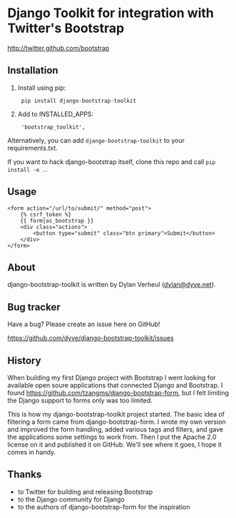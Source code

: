 Django Toolkit for integration with Twitter's Bootstrap
=======================================================
http://twitter.github.com/bootstrap


Installation
------------
1. Install using pip:

        pip install django-bootstrap-toolkit

2. Add to INSTALLED_APPS:

        'bootstrap_toolkit',

Alternatively, you can add `django-bootstrap-toolkit` to your requirements.txt.

If you want to hack django-bootstrap itself, clone this repo and call `pip install -e .`.

Usage
-----

    <form action="/url/to/submit/" method="post">
        {% csrf_token %}
        {{ form|as_bootstrap }}
        <div class="actions">
            <button type="submit" class="btn primary">Submit</button>
        </div>
    </form>

About
-----

django-bootstrap-toolkit is written by Dylan Verheul (dylan@dyve.net).

Bug tracker
-----------

Have a bug? Please create an issue here on GitHub!

https://github.com/dyve/django-bootstrap-toolkit/issues

History
-------

When building my first Django project with Bootstrap I went looking for available open soure applications that connected Django and Bootstrap. I found  https://github.com/tzangms/django-bootstrap-form, but I felt limiting the Django support to forms only was too limited.

This is how my django-bootstrap-toolkit project started. The basic idea of filtering a form came from django-bootstrap-form. I wrote my own version and improved the form handling, added various tags and filters, and gave the applications some settings to work from. Then I put the Apache 2.0 license on it and published it on GitHub. We'll see where it goes, I hope it comes in handy.

Thanks
------

* to Twitter for building and releasing Bootstrap
* to the Django community for Django
* to the authors of django-bootstrap-form for the inspiration
